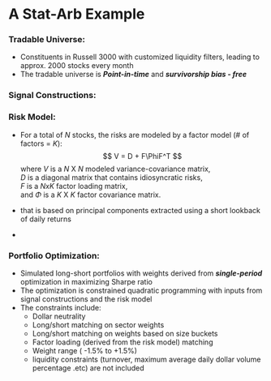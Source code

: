 # A Stat-Arb Example

### Tradable Universe:
- Constituents in Russell 3000 with customized liquidity filters, leading to approx. 2000 stocks every month
- The tradable universe is ***Point-in-time*** and ***survivorship bias - free***

### Signal Constructions:



### Risk Model:
- For a total of $N$ stocks, the risks are modeled by a factor model (# of factors = $K$):\
  $$                     V = D + F\PhiF^T                 $$
  where $V$ is a $N$ X $N$ modeled variance-covariance matrix,\
  $D$ is a diagonal matrix that contains idiosyncratic risks,\
  $F$ is a $N x K$ factor loading matrix,\
  and $\Phi$ is a $K$ X $K$ factor covariance matrix.
  
- that is based on principal components extracted using a short lookback of daily returns
- 

### Portfolio Optimization:
- Simulated long-short portfolios with weights derived from ***single-period*** optimization in maximizing Sharpe ratio
- The optimization is constrained quadratic programming with inputs from signal constructions and the risk model
- The constraints include:
  * Dollar neutrality
  * Long/short matching on sector weights 
  * Long/short matching on weights based on size buckets
  * Factor loading (derived from the risk model) matching
  * Weight range ( -1.5% to +1.5%)
  * liquidity constraints (turnover, maximum average daily dollar volume percentage .etc) are not included
